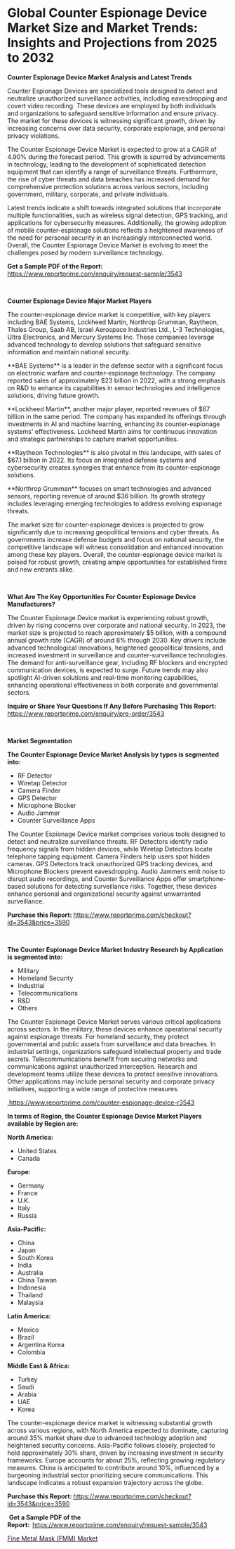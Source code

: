 <p><h1>Global Counter Espionage Device Market Size and Market Trends: Insights and Projections from 2025 to 2032</h1></p><p><strong>Counter Espionage Device Market Analysis and Latest Trends</strong></p>
<p><p>Counter Espionage Devices are specialized tools designed to detect and neutralize unauthorized surveillance activities, including eavesdropping and covert video recording. These devices are employed by both individuals and organizations to safeguard sensitive information and ensure privacy. The market for these devices is witnessing significant growth, driven by increasing concerns over data security, corporate espionage, and personal privacy violations.</p><p>The Counter Espionage Device Market is expected to grow at a CAGR of 4.90% during the forecast period. This growth is spurred by advancements in technology, leading to the development of sophisticated detection equipment that can identify a range of surveillance threats. Furthermore, the rise of cyber threats and data breaches has increased demand for comprehensive protection solutions across various sectors, including government, military, corporate, and private individuals.</p><p>Latest trends indicate a shift towards integrated solutions that incorporate multiple functionalities, such as wireless signal detection, GPS tracking, and applications for cybersecurity measures. Additionally, the growing adoption of mobile counter-espionage solutions reflects a heightened awareness of the need for personal security in an increasingly interconnected world. Overall, the Counter Espionage Device Market is evolving to meet the challenges posed by modern surveillance technology.</p></p>
<p><strong>Get a Sample PDF of the Report:&nbsp;</strong> <a href="https://www.reportprime.com/enquiry/request-sample/3543?utm_campaign=2942&utm_medium=2&utm_source=Github&utm_content=ia&utm_term=18032025&utm_id=counter-espionage-device">https://www.reportprime.com/enquiry/request-sample/3543</a></p>
<p>&nbsp;</p>
<p><strong>Counter Espionage Device Major Market Players</strong></p>
<p><p>The counter-espionage device market is competitive, with key players including BAE Systems, Lockheed Martin, Northrop Grumman, Raytheon, Thales Group, Saab AB, Israel Aerospace Industries Ltd., L-3 Technologies, Ultra Electronics, and Mercury Systems Inc. These companies leverage advanced technology to develop solutions that safeguard sensitive information and maintain national security.</p><p>**BAE Systems** is a leader in the defense sector with a significant focus on electronic warfare and counter-espionage technology. The company reported sales of approximately $23 billion in 2022, with a strong emphasis on R&D to enhance its capabilities in sensor technologies and intelligence solutions, driving future growth.</p><p>**Lockheed Martin**, another major player, reported revenues of $67 billion in the same period. The company has expanded its offerings through investments in AI and machine learning, enhancing its counter-espionage systems' effectiveness. Lockheed Martin aims for continuous innovation and strategic partnerships to capture market opportunities.</p><p>**Raytheon Technologies** is also pivotal in this landscape, with sales of $67.1 billion in 2022. Its focus on integrated defense systems and cybersecurity creates synergies that enhance from its counter-espionage solutions.</p><p>**Northrop Grumman** focuses on smart technologies and advanced sensors, reporting revenue of around $36 billion. Its growth strategy includes leveraging emerging technologies to address evolving espionage threats.</p><p>The market size for counter-espionage devices is projected to grow significantly due to increasing geopolitical tensions and cyber threats. As governments increase defense budgets and focus on national security, the competitive landscape will witness consolidation and enhanced innovation among these key players. Overall, the counter-espionage device market is poised for robust growth, creating ample opportunities for established firms and new entrants alike.</p></p>
<p>&nbsp;</p>
<p><strong>What Are The Key Opportunities For Counter Espionage Device Manufacturers?</strong></p>
<p><p>The Counter Espionage Device market is experiencing robust growth, driven by rising concerns over corporate and national security. In 2023, the market size is projected to reach approximately $5 billion, with a compound annual growth rate (CAGR) of around 8% through 2030. Key drivers include advanced technological innovations, heightened geopolitical tensions, and increased investment in surveillance and counter-surveillance technologies. The demand for anti-surveillance gear, including RF blockers and encrypted communication devices, is expected to surge. Future trends may also spotlight AI-driven solutions and real-time monitoring capabilities, enhancing operational effectiveness in both corporate and governmental sectors.</p></p>
<p><strong>Inquire or Share Your Questions If Any Before Purchasing This Report:</strong> <a href="https://www.reportprime.com/enquiry/pre-order/3543?utm_campaign=2942&utm_medium=2&utm_source=Github&utm_content=ia&utm_term=18032025&utm_id=counter-espionage-device">https://www.reportprime.com/enquiry/pre-order/3543</a></p>
<p>&nbsp;</p>
<p><strong>Market Segmentation</strong></p>
<p><strong>The Counter Espionage Device Market Analysis by types is segmented into:</strong></p>
<p><ul><li>RF Detector</li><li>Wiretap Detector</li><li>Camera Finder</li><li>GPS Detector</li><li>Microphone Blocker</li><li>Audio Jammer</li><li>Counter Surveillance Apps</li></ul></p>
<p><p>The Counter Espionage Device market comprises various tools designed to detect and neutralize surveillance threats. RF Detectors identify radio frequency signals from hidden devices, while Wiretap Detectors locate telephone tapping equipment. Camera Finders help users spot hidden cameras. GPS Detectors track unauthorized GPS tracking devices, and Microphone Blockers prevent eavesdropping. Audio Jammers emit noise to disrupt audio recordings, and Counter Surveillance Apps offer smartphone-based solutions for detecting surveillance risks. Together, these devices enhance personal and organizational security against unwarranted surveillance.</p></p>
<p><strong>Purchase this Report:&nbsp;</strong><a href="https://www.reportprime.com/checkout?id=3543&price=3590&utm_campaign=2942&utm_medium=2&utm_source=Github&utm_content=ia&utm_term=18032025&utm_id=counter-espionage-device">https://www.reportprime.com/checkout?id=3543&price=3590</a></p>
<p>&nbsp;</p>
<p><strong>The Counter Espionage Device Market Industry Research by Application is segmented into:</strong></p>
<p><ul><li>Military</li><li>Homeland Security</li><li>Industrial</li><li>Telecommunications</li><li>R&D</li><li>Others</li></ul></p>
<p><p>The Counter Espionage Device Market serves various critical applications across sectors. In the military, these devices enhance operational security against espionage threats. For homeland security, they protect governmental and public assets from surveillance and data breaches. In industrial settings, organizations safeguard intellectual property and trade secrets. Telecommunications benefit from securing networks and communications against unauthorized interception. Research and development teams utilize these devices to protect sensitive innovations. Other applications may include personal security and corporate privacy initiatives, supporting a wide range of protective measures.</p></p>
<p><a href="https://www.reportprime.com/counter-espionage-device-r3543?utm_campaign=2942&utm_medium=2&utm_source=Github&utm_content=ia&utm_term=18032025&utm_id=counter-espionage-device">&nbsp;https://www.reportprime.com/counter-espionage-device-r3543</a></p>
<p><strong>In terms of Region, the Counter Espionage Device Market Players available by Region are:</strong></p>
<p>
    <p> <strong> North America: </strong>
        <ul>
            <li>United States</li>
            <li>Canada</li>
        </ul>
        </p> 
    <p> <strong> Europe: </strong>
        <ul>
            <li>Germany</li>
            <li>France</li>
            <li>U.K.</li>
            <li>Italy</li>
            <li>Russia</li>
        </ul>
        </p> 
    <p> <strong> Asia-Pacific: </strong>
        <ul>
            <li>China</li>
            <li>Japan</li>
            <li>South Korea</li>
            <li>India</li>
            <li>Australia</li>
            <li>China Taiwan</li>
            <li>Indonesia</li>
            <li>Thailand</li>
            <li>Malaysia</li>
        </ul>
        </p> 
    <p> <strong> Latin America: </strong>
        <ul>
            <li>Mexico</li>
            <li>Brazil</li>
            <li>Argentina Korea</li>
            <li>Colombia</li>
        </ul>
        </p> 
    <p> <strong> Middle East & Africa: </strong>
        <ul>
            <li>Turkey</li>
            <li>Saudi</li>
            <li>Arabia</li>
            <li>UAE</li>
            <li>Korea</li>
        </ul>
    </p>
    </p>
<p><p>The counter-espionage device market is witnessing substantial growth across various regions, with North America expected to dominate, capturing around 35% market share due to advanced technology adoption and heightened security concerns. Asia-Pacific follows closely, projected to hold approximately 30% share, driven by increasing investment in security frameworks. Europe accounts for about 25%, reflecting growing regulatory measures. China is anticipated to contribute around 10%, influenced by a burgeoning industrial sector prioritizing secure communications. This landscape indicates a robust expansion trajectory across the globe.</p></p>
<p><strong>Purchase this Report: </strong><a href="https://www.reportprime.com/checkout?id=3543&price=3590&utm_campaign=2942&utm_medium=2&utm_source=Github&utm_content=ia&utm_term=18032025&utm_id=counter-espionage-device">https://www.reportprime.com/checkout?id=3543&price=3590</a></p>
<p>&nbsp;<strong>Get a Sample PDF of the Report:&nbsp;&nbsp;</strong><a href="https://www.reportprime.com/enquiry/request-sample/3543?utm_campaign=2942&utm_medium=2&utm_source=Github&utm_content=ia&utm_term=18032025&utm_id=counter-espionage-device">https://www.reportprime.com/enquiry/request-sample/3543</a></p>
<p><strong></strong></p>
<p><p><a href="https://github.com/dekamrapinq1/Market-Research-Report-List-1/blob/main/fine-metal-mask-fmm-market.md?utm_campaign=2942&utm_medium=2&utm_source=Github&utm_content=ia&utm_term=18032025&utm_id=counter-espionage-device">Fine Metal Mask (FMM) Market</a></p></p>